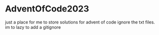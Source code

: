 # AdventOfCode2023
just a place for me to store solutions for advent of code
ignore the txt files. im to lazy to add a gitignore
